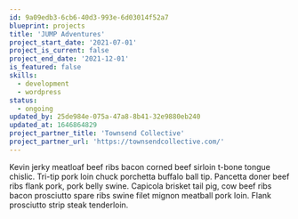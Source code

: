 ```yaml
---
id: 9a09edb3-6cb6-40d3-993e-6d03014f52a7
blueprint: projects
title: 'JUMP Adventures'
project_start_date: '2021-07-01'
project_is_current: false
project_end_date: '2021-12-01'
is_featured: false
skills:
  - development
  - wordpress
status:
  - ongoing
updated_by: 25de984e-075a-47a8-8b41-32e9880eb240
updated_at: 1646864829
project_partner_title: 'Townsend Collective'
project_partner_url: 'https://townsendcollective.com/'
---
```

Kevin jerky meatloaf beef ribs bacon corned beef sirloin t-bone tongue chislic. Tri-tip pork loin chuck porchetta buffalo ball tip. Pancetta doner beef ribs flank pork, pork belly swine. Capicola brisket tail pig, cow beef ribs bacon prosciutto spare ribs swine filet mignon meatball pork loin. Flank prosciutto strip steak tenderloin.